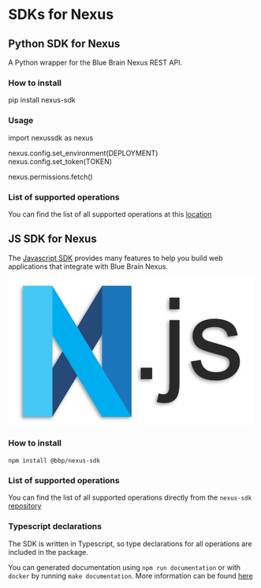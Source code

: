 # SDKs for Nexus

## Python SDK for Nexus
A Python wrapper for the Blue Brain Nexus REST API.

### How to install

pip install nexus-sdk

### Usage
import nexussdk as nexus

nexus.config.set_environment(DEPLOYMENT)
nexus.config.set_token(TOKEN)

nexus.permissions.fetch()

### List of supported operations

You can find the list of all supported operations at this [location](https://bluebrain.github.io/nexus-python-sdk/)

## JS SDK for Nexus

The [Javascript SDK](https://github.com/BlueBrain/nexus-sdk-js) provides many features to help you build web applications that integrate with Blue Brain Nexus.

![Nexus JS logo](./sdk/img/nexus-js-logo.png)

### How to install

`npm install @bbp/nexus-sdk`

### List of supported operations

You can find the list of all supported operations directly from the `nexus-sdk` [repository](https://github.com/BlueBrain/nexus-sdk-js#documentation)

### Typescript declarations

The SDK is written in Typescript, so type declarations for all operations are included in the package.

You can generated documentation using `npm run documentation` or with `docker` by running `make documentation`. More information can be found [here](https://github.com/BlueBrain/nexus-sdk-js#development)

